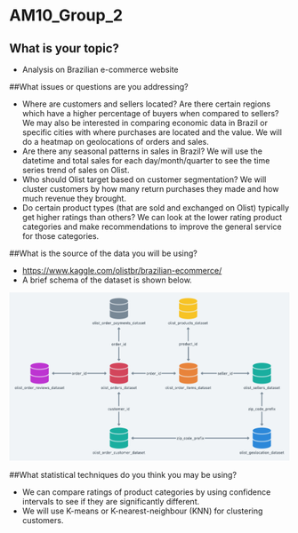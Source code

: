 # AM10_Group_2
## What is your topic? 
* Analysis on Brazilian e-commerce website 

##What issues or questions are you addressing? 
* Where are customers and sellers located? Are there certain regions which have a higher percentage of buyers when compared to sellers? We may also be interested in comparing economic data in Brazil or specific cities with where purchases are located and the value. We will do a heatmap on geolocations of orders and sales. 
* Are there any seasonal patterns in sales in Brazil? We will use the datetime and total sales for each day/month/quarter to see the time series trend of sales on Olist. 
* Who should Olist target based on customer segmentation? We will cluster customers by how many return purchases they made and how much revenue they brought. 
* Do certain product types (that are sold and exchanged on Olist) typically get higher ratings than others? We can look at the lower rating product categories and make recommendations to improve the general service for those categories. 

##What is the source of the data you will be using?
* https://www.kaggle.com/olistbr/brazilian-ecommerce/
* A brief schema of the dataset is shown below. 

![schema](schema.png "schema")


##What statistical techniques do you think you may be using?
* We can compare ratings of product categories by using confidence intervals to see if they are significantly different. 
* We will use K-means or K-nearest-neighbour (KNN) for clustering customers.
